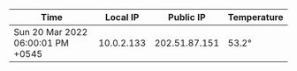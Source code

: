 | Time     | Local IP | Public IP | Temperature |
| ----------- | ----------- | ----------- | ----------- |
| Sun 20 Mar 2022 06:00:01 PM +0545      | 10.0.2.133     | 202.51.87.151  | 53.2° |
